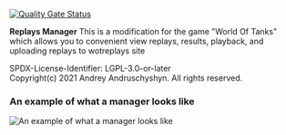 ﻿
[![Quality Gate Status](https://sonarcloud.io/api/project_badges/measure?project=P0LIR0ID_wot-replaysmanager&metric=alert_status)](https://sonarcloud.io/dashboard?id=P0LIR0ID_wot-replaysmanager)

**Replays Manager** This is a modification for the game "World Of Tanks" which allows you to convenient view replays, results, playback, and uploading replays to wotreplays site

SPDX-License-Identifier: LGPL-3.0-or-later  
Copyright(c) 2021 Andrey Andruschyshyn. All rights reserved.  

### An example of what a manager looks like
![An example of what a manager looks like](https://static.poliroid.ru/replaysManager.jpg)

